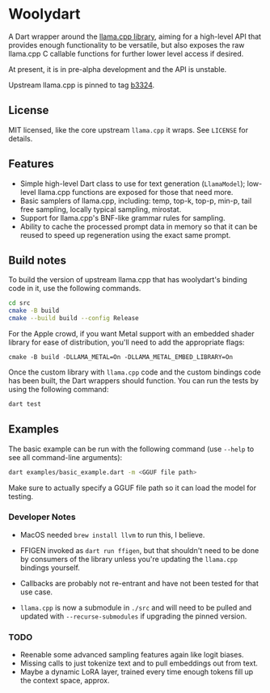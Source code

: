 # Woolydart

A Dart wrapper around the [llama.cpp library](https://github.com/ggerganov/llama.cpp), aiming for a high-level
API that provides enough functionality to be versatile, but also exposes the raw llama.cpp C callable functions
for further lower level access if desired.

At present, it is in pre-alpha development and the API is unstable. 

Upstream llama.cpp is pinned to tag [b3324](https://github.com/ggerganov/llama.cpp/commit/c8771ab5f89387cdd7d9a8a69280dac46b45e02f).


## License

MIT licensed, like the core upstream `llama.cpp` it wraps. See `LICENSE` for details.


## Features

* Simple high-level Dart class to use for text generation (`LlamaModel`); low-level llama.cpp functions are exposed for those that need more.
* Basic samplers of llama.cpp, including: temp, top-k, top-p, min-p, tail free sampling, locally typical sampling, mirostat.
* Support for llama.cpp's BNF-like grammar rules for sampling.
* Ability to cache the processed prompt data in memory so that it can be reused to speed up regeneration using the exact same prompt.


## Build notes

To build the version of upstream llama.cpp that has woolydart's binding code in it, use the following commands.

```bash
cd src
cmake -B build
cmake --build build --config Release
```

For the Apple crowd, if you want Metal support with an embedded shader library for ease of distribution, you'll need to
add the appropriate flags:

`cmake -B build -DLLAMA_METAL=On -DLLAMA_METAL_EMBED_LIBRARY=On`

Once the custom library with `llama.cpp` code and the custom bindings code has been built, the Dart wrappers should function. You can run the
tests by using the following command:

```bash
dart test
```


## Examples

The basic example can be run with the following command (use `--help` to see all command-line arguments):

```bash
dart examples/basic_example.dart -m <GGUF file path>
```

Make sure to actually specify a GGUF file path so it can load the model for testing.


### Developer Notes

* MacOS needed `brew install llvm` to run this, I believe.

* FFIGEN invoked as `dart run ffigen`, but that shouldn't need to be done by consumers of the library unless you're
  updating the `llama.cpp` bindings yourself.

* Callbacks are probably not re-entrant and have not been tested for that use case.

* `llama.cpp` is now a submodule in `./src` and will need to be pulled and updated with `--recurse-submodules` if upgrading the 
pinned version.


### TODO

* Reenable some advanced sampling features again like logit biases.
* Missing calls to just tokenize text and to pull embeddings out from text.
* Maybe a dynamic LoRA layer, trained every time enough tokens fill up the context space, approx.